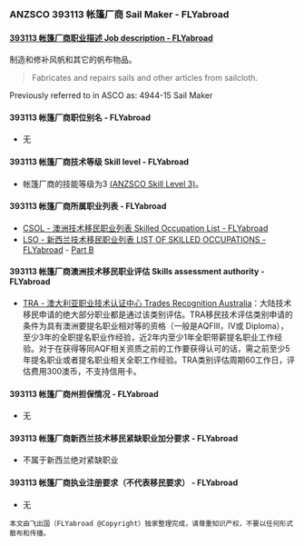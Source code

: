 ### ANZSCO 393113 帐篷厂商 Sail Maker - FLYabroad ###

#### [393113 帐篷厂商职业描述 Job description - FLYabroad](http://www.flyabroadvisa.com/anzsco/3931.html#393113)

制造和修补风帆和其它的帆布物品。

> Fabricates and repairs sails and other articles from sailcloth. 

Previously referred to in ASCO as:
4944-15 Sail Maker

#### 393113 帐篷厂商职位别名 - FLYabroad
 
- 无

#### 393113 帐篷厂商技术等级 Skill level - FLYabroad

- 帐篷厂商的技能等级为3 [(ANZSCO Skill Level 3)](http://www.flyabroadvisa.com/anzsco/)。

#### 393113 帐篷厂商所属职业列表 - FLYabroad

- [CSOL - 澳洲技术移民职业列表 Skilled Occupation List - FLYabroad](http://www.flyabroadvisa.com/sol/)
- [LSO - 新西兰技术移民职业列表 LIST OF SKILLED OCCUPATIONS - FLYabroad](http://nz.flyabroadvisa.com/lso/) - [Part B](partb)

#### 393113 帐篷厂商澳洲技术移民职业评估 Skills assessment authority - FLYabroad

- [TRA - 澳大利亚职业技术认证中心 Trades Recognition Australia](http://www.flyabroadvisa.com/ass/tra.html)：大陆技术移民申请的绝大部分职业都是通过该类别评估。TRA移民技术评估类别申请的条件为具有澳洲要提名职业相对等的资格（一般是AQFIII，IV或 Diploma），至少3年的全职提名职业作经验，近2年内至少1年全职带薪提名职业工作经验。对于在获得等同AQF相关资质之前的工作要获得认可的话，需之前至少5年提名职业或者提名职业相关全职工作经验。TRA类别评估周期60工作日，评估费用300澳币，不支持信用卡。

#### 393113 帐篷厂商州担保情况 - FLYabroad

- 无

#### 393113 帐篷厂商新西兰技术移民紧缺职业加分要求 - FLYabroad

- 不属于新西兰绝对紧缺职业

#### 393113 帐篷厂商执业注册要求（不代表移民要求） - FLYabroad

- 无

`本文由飞出国（FLYabroad @Copyright）独家整理完成，请尊重知识产权，不要以任何形式散布和传播。`